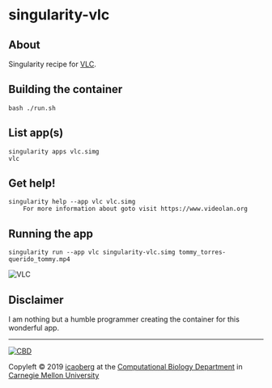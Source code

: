 # singularity-vlc

## About
Singularity recipe for [VLC](https://www.videolan.org/vlc/index.html).

## Building the container
```
bash ./run.sh
```

## List app(s)
```
singularity apps vlc.simg
vlc
```

## Get help!
```
singularity help --app vlc vlc.simg
    For more information about goto visit https://www.videolan.org
```

## Running the app
```
singularity run --app vlc singularity-vlc.simg tommy_torres-querido_tommy.mp4
```

![VLC](images/singularity-vlc.gif)

## Disclaimer
I am nothing but a humble programmer creating the container for this wonderful app. 

---
[![CBD](http://www.cbd.cmu.edu/wp-content/uploads/2017/07/wordpress-default.png)](http://www.cbd.cmu.edu)

Copyleft © 2019 [icaoberg](http://www.andrew.cmu.edu/~icaoberg) at the [Computational Biology Department](http://www.cbd.cmu.edu) in [Carnegie Mellon University](http://www.cmu.edu)
